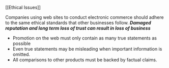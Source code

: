 
[[Ethical Issues]]

Companies using web sites to conduct electronic commerce should adhere to the same ethical standards that other businesses follow.
***Damaged reputation and long term loss of trust can result in loss of business***

- Promotion on the web must only contain as many true statements as possible
- Even true statements may be misleading when important information is omitted.
- All comparisons to other products must be backed by factual claims.